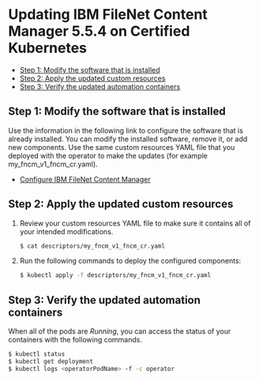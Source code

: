 # Updating IBM FileNet Content Manager 5.5.4 on Certified Kubernetes

- [Step 1: Modify the software that is installed](update.md#step-1-modify-the-software-that-is-installed)
- [Step 2: Apply the updated custom resources](update.md#step-2-apply-the-updated-custom-resources)
- [Step 3: Verify the updated automation containers](update.md#step-3-verify-the-updated-automation-containers)

## Step 1: Modify the software that is installed

Use the information in the following link to configure the software that is already installed. You can modify the installed software, remove it, or add new components. Use the same custom resources YAML file that you deployed with the operator to make the updates (for example my_fncm_v1_fncm_cr.yaml).

- [Configure IBM FileNet Content Manager](../../FNCM/README_config.md)

## Step 2: Apply the updated custom resources

1. Review your custom resources YAML file to make sure it contains all of your intended modifications.

   ```bash
   $ cat descriptors/my_fncm_v1_fncm_cr.yaml
   ```

2. Run the following commands to deploy the configured components:

   ```bash
   $ kubectl apply -f descriptors/my_fncm_v1_fncm_cr.yaml
   ```

## Step 3: Verify the updated automation containers

When all of the pods are *Running*, you can access the status of your containers with the following commands.

```bash
$ kubectl status
$ kubectl get deployment
$ kubectl logs <operatorPodName> -f -c operator
```

